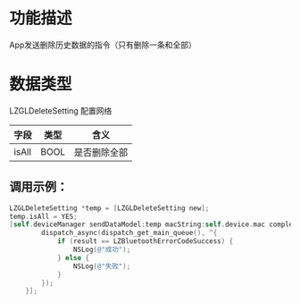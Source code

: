 <a name="739DD"></a>
# 功能描述
App发送删除历史数据的指令（只有删除一条和全部）

<a name="Vllul"></a>
# 数据类型
LZGLDeleteSetting 配置网络

| 字段 | 类型 | 含义 |
| --- | --- | --- |
| isAll | BOOL | 是否删除全部 |


<a name="ioHno"></a>
## 调用示例：
```objectivec
LZGLDeleteSetting *temp = [LZGLDeleteSetting new];
temp.isAll = YES;
[self.deviceManager sendDataModel:temp macString:self.device.mac completion:^(LZBluetoothErrorCode result, id resp) {
        dispatch_async(dispatch_get_main_queue(), ^{
            if (result == LZBluetoothErrorCodeSuccess) {
                NSLog(@"成功");
            } else {
                NSLog(@"失败");
            }
        });
    }];
```


